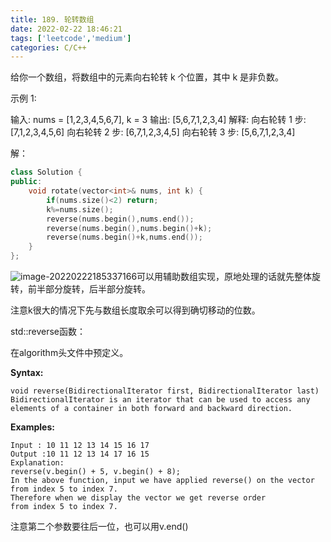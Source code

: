```yaml
---
title: 189. 轮转数组
date: 2022-02-22 18:46:21
tags: ['leetcode','medium']
categories: C/C++
---
```


给你一个数组，将数组中的元素向右轮转 k 个位置，其中 k 是非负数。

 示例 1:

输入: nums = [1,2,3,4,5,6,7], k = 3
输出: [5,6,7,1,2,3,4]
解释:
向右轮转 1 步: [7,1,2,3,4,5,6]
向右轮转 2 步: [6,7,1,2,3,4,5]
向右轮转 3 步: [5,6,7,1,2,3,4]

<!--more-->

解：

```c++
class Solution {
public:
    void rotate(vector<int>& nums, int k) {
        if(nums.size()<2) return;
        k%=nums.size();
        reverse(nums.begin(),nums.end());
        reverse(nums.begin(),nums.begin()+k);
        reverse(nums.begin()+k,nums.end());
    }
};
```



![image-20220222185337166](https://img.zhaoxuanlang.cn/image-20220222185337166.png)可以用辅助数组实现，原地处理的话就先整体旋转，前半部分旋转，后半部分旋转。

注意k很大的情况下先与数组长度取余可以得到确切移动的位数。

std::reverse函数：

在algorithm头文件中预定义。

**Syntax:** 

```
void reverse(BidirectionalIterator first, BidirectionalIterator last)
BidirectionalIterator is an iterator that can be used to access any
elements of a container in both forward and backward direction.
```

**Examples:** 

```
Input : 10 11 12 13 14 15 16 17
Output :10 11 12 13 14 17 16 15
Explanation:
reverse(v.begin() + 5, v.begin() + 8);
In the above function, input we have applied reverse() on the vector
from index 5 to index 7.
Therefore when we display the vector we get reverse order
from index 5 to index 7.
```

注意第二个参数要往后一位，也可以用v.end()

